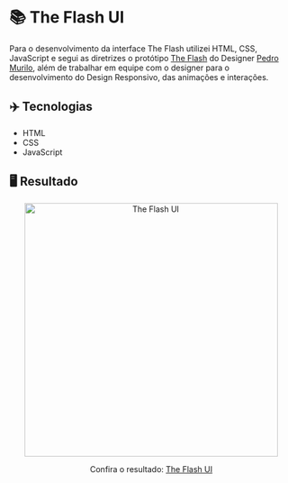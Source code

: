 # 📚 The Flash UI
Para o desenvolvimento da interface The Flash utilizei HTML, CSS, JavaScript e segui as diretrizes o protótipo <a href="https://www.figma.com/file/b1P3HAnsUnRARIFYQnCDcG/the-flash?node-id=0%3A1">The Flash</a> do Designer <a href="https://dribbble.com/pedromurilo">Pedro Murilo</a>, além de trabalhar em equipe com o designer para o desenvolvimento do Design Responsivo, das animações e interações. 

## ✈️ Tecnologias
- HTML
- CSS
- JavaScript

## 🖥️ Resultado
<div align="center">
  <img alt="The Flash UI" src="https://i.imgur.com/BNVmTJJ.png" width="450px">
  <p>Confira o resultado: <a href="https://flash-ui-ruuuff.netlify.app/">The Flash UI</a></p>
</div>
